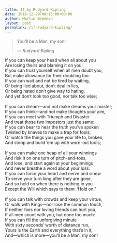 ```yaml
---
title: If by Rudyard Kipling
date: 2016-12-29T08:15:00+00:00
author: Martin Brennan
layout: post
permalink: /if-rudyard-kipling/
---
```


<blockquote class="hero"><p>You’ll be a Man, my son!</p><cite>— Rudyard Kipling</cite></blockquote>

<span class="first-letter">I</span>f you can keep your head when all about you<br />
Are losing theirs and blaming it on you;<br />
If you can trust yourself when all men doubt you,<br />
But make allowance for their doubting too:<br />
If you can wait and not be tired by waiting,<br />
Or being lied about, don’t deal in lies,<br />
Or being hated don’t give way to hating,<br />
And yet don’t look too good, nor talk too wise;<br />
<br />
If you can dream—and not make dreams your master;<br />
If you can think—and not make thoughts your aim,<br />
If you can meet with Triumph and Disaster<br />
And treat those two impostors just the same:<br />
If you can bear to hear the truth you’ve spoken<br />
Twisted by knaves to make a trap for fools,<br />
Or watch the things you gave your life to, broken,<br />
And stoop and build ’em up with worn-out tools;<br />
<br />
If you can make one heap of all your winnings<br />
And risk it on one turn of pitch-and-toss,<br />
And lose, and start again at your beginnings<br />
And never breathe a word about your loss:<br />
If you can force your heart and nerve and sinew<br />
To serve your turn long after they are gone,<br />
And so hold on when there is nothing in you<br />
Except the Will which says to them: ‘Hold on!’<br />
<br />
If you can talk with crowds and keep your virtue,<br />
Or walk with Kings—nor lose the common touch,<br />
If neither foes nor loving friends can hurt you,<br />
If all men count with you, but none too much:<br />
If you can fill the unforgiving minute<br />
With sixty seconds’ worth of distance run,<br />
Yours is the Earth and everything that’s in it,<br />
And—which is more—you’ll be a Man, my son!<br />